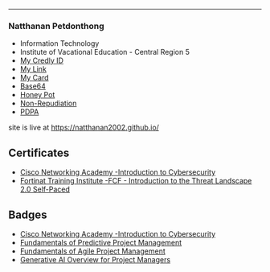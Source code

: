 
---

### Natthanan Petdonthong

- Information Technology
- Institute of Vacational Education - Central Region 5
- [My Credly ID](Credy)
- [My Link](HelloWorld)
- [My Card](NewYearCard)
- [Base64](Base64)
- [Honey Pot](HoneyPot)
- [Non-Repudiation](Non-Repudiation)
- [PDPA](PDPA)

site is live at https://natthanan2002.github.io/

## Certificates

- [Cisco Networking Academy -Introduction to Cybersecurity](Introduction_to_Cybersecurity)
- [Fortinat Training Institute -FCF - Introduction to the Threat Landscape 2.0 Self-Paced](Course_Completion_Certificate)

## Badges

- [Cisco Networking Academy -Introduction to Cybersecurity](BadgeOne)
- [Fundamentals of Predictive Project Management](https://www.credly.com/badges/62da7219-fea1-46a6-9b96-c974e7bbe0bd/public_url)
- [Fundamentals of Agile Project Management](https://www.credly.com/badges/370e0c59-5936-4c59-a467-e12b82b82bf8/public_url)
- [Generative AI Overview for Project Managers](https://www.credly.com/badges/c2817891-0594-4856-a5c8-84ab3071b8bf/public_url)
